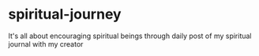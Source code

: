 # spiritual-journey
It's all about encouraging spiritual beings through daily post of my spiritual journal with my creator
